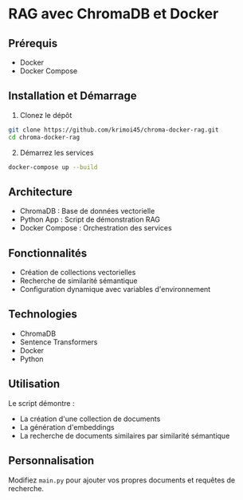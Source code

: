 # RAG avec ChromaDB et Docker

## Prérequis
- Docker
- Docker Compose

## Installation et Démarrage

1. Clonez le dépôt
```bash
git clone https://github.com/krimoi45/chroma-docker-rag.git
cd chroma-docker-rag
```

2. Démarrez les services
```bash
docker-compose up --build
```

## Architecture

- ChromaDB : Base de données vectorielle
- Python App : Script de démonstration RAG
- Docker Compose : Orchestration des services

## Fonctionnalités

- Création de collections vectorielles
- Recherche de similarité sémantique
- Configuration dynamique avec variables d'environnement

## Technologies

- ChromaDB
- Sentence Transformers
- Docker
- Python

## Utilisation

Le script démontre :
- La création d'une collection de documents
- La génération d'embeddings
- La recherche de documents similaires par similarité sémantique

## Personnalisation

Modifiez `main.py` pour ajouter vos propres documents et requêtes de recherche.
